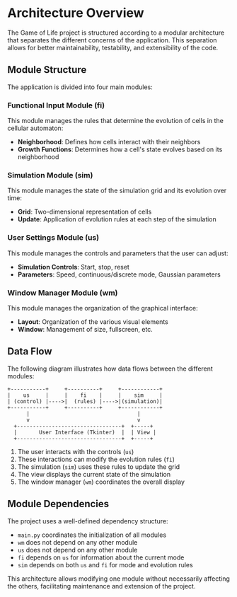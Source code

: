 # Architecture Overview

The Game of Life project is structured according to a modular architecture that separates the different concerns of the application. This separation allows for better maintainability, testability, and extensibility of the code.

## Module Structure

The application is divided into four main modules:

### Functional Input Module (fi)

This module manages the rules that determine the evolution of cells in the cellular automaton:

- **Neighborhood**: Defines how cells interact with their neighbors
- **Growth Functions**: Determines how a cell's state evolves based on its neighborhood

### Simulation Module (sim)

This module manages the state of the simulation grid and its evolution over time:

- **Grid**: Two-dimensional representation of cells
- **Update**: Application of evolution rules at each step of the simulation

### User Settings Module (us)

This module manages the controls and parameters that the user can adjust:

- **Simulation Controls**: Start, stop, reset
- **Parameters**: Speed, continuous/discrete mode, Gaussian parameters

### Window Manager Module (wm)

This module manages the organization of the graphical interface:

- **Layout**: Organization of the various visual elements
- **Window**: Management of size, fullscreen, etc.

## Data Flow

The following diagram illustrates how data flows between the different modules:

```
+-----------+     +----------+     +------------+
|    us     |     |    fi    |     |    sim     |
| (control) |---->|  (rules) |---->|(simulation)|
+-----------+     +----------+     +------------+
      |                                  |
      v                                  v
  +---------------------------------+  +-----+
  |       User Interface (Tkinter)  |  | View |
  +---------------------------------+  +-----+
```

1. The user interacts with the controls (`us`)
2. These interactions can modify the evolution rules (`fi`) 
3. The simulation (`sim`) uses these rules to update the grid
4. The view displays the current state of the simulation
5. The window manager (`wm`) coordinates the overall display

## Module Dependencies

The project uses a well-defined dependency structure:

- `main.py` coordinates the initialization of all modules
- `wm` does not depend on any other module
- `us` does not depend on any other module
- `fi` depends on `us` for information about the current mode
- `sim` depends on both `us` and `fi` for mode and evolution rules

This architecture allows modifying one module without necessarily affecting the others, facilitating maintenance and extension of the project. 